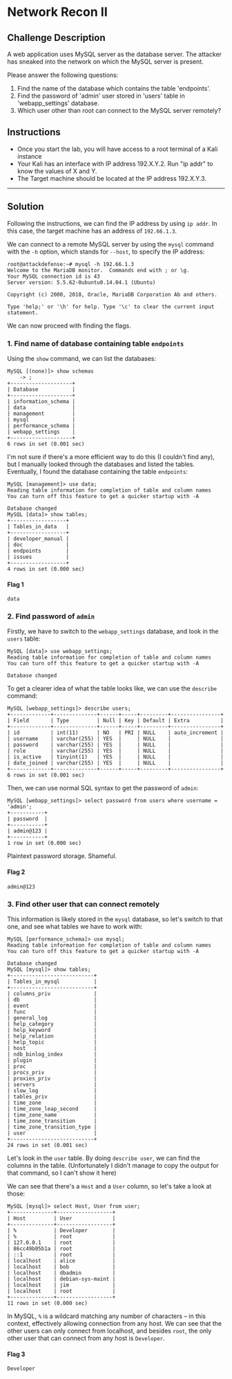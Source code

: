 # Network Recon II

## Challenge Description

A web application uses MySQL server as the database server. The attacker has sneaked into the network on which the MySQL server is present.

Please answer the following questions:

1. Find the name of the database which contains the table 'endpoints'.
2. Find the password of 'admin' user stored in 'users' table in 'webapp_settings' database.
3. Which user other than root can connect to the MySQL server remotely?

## Instructions

* Once you start the lab, you will have access to a root terminal of a Kali instance
* Your Kali has an interface with IP address 192.X.Y.2. Run "ip addr" to know the values of X and Y.
* The Target machine should be located at the IP address 192.X.Y.3.

---

## Solution

Following the instructions, we can find the IP address by using `ip addr`. In this case, the target machine has an address of `192.66.1.3`.

We can connect to a remote MySQL server by using the `mysql` command with the `-h` option, which stands for `--host`, to specify the IP address:

```text
root@attackdefense:~# mysql -h 192.66.1.3
Welcome to the MariaDB monitor.  Commands end with ; or \g.
Your MySQL connection id is 43
Server version: 5.5.62-0ubuntu0.14.04.1 (Ubuntu)

Copyright (c) 2000, 2018, Oracle, MariaDB Corporation Ab and others.

Type 'help;' or '\h' for help. Type '\c' to clear the current input statement.
```

We can now proceed with finding the flags.

### 1. Find name of database containing table `endpoints`

Using the `show` command, we can list the databases:

```text
MySQL [(none)]> show schemas
    -> ;
+--------------------+
| Database           |
+--------------------+
| information_schema |
| data               |
| management         |
| mysql              |
| performance_schema |
| webapp_settings    |
+--------------------+
6 rows in set (0.001 sec)
```

I'm not sure if there's a more efficient way to do this (I couldn't find any), but I manually looked through the databases and listed the tables. Eventually, I found the database containing the table `endpoints`:

```text
MySQL [management]> use data;
Reading table information for completion of table and column names
You can turn off this feature to get a quicker startup with -A

Database changed
MySQL [data]> show tables;
+------------------+
| Tables_in_data   |
+------------------+
| developer_manual |
| doc              |
| endpoints        |
| issues           |
+------------------+
4 rows in set (0.000 sec)
```

#### Flag 1

```text
data
```

### 2. Find password of `admin`

Firstly, we have to switch to the `webapp_settings` database, and look in the `users` table:

```text
MySQL [data]> use webapp_settings;
Reading table information for completion of table and column names
You can turn off this feature to get a quicker startup with -A

Database changed
```

To get a clearer idea of what the table looks like, we can use the `describe` command:

```text
MySQL [webapp_settings]> describe users;           
+-------------+--------------+------+-----+---------+----------------+
| Field       | Type         | Null | Key | Default | Extra          |
+-------------+--------------+------+-----+---------+----------------+
| id          | int(11)      | NO   | PRI | NULL    | auto_increment |
| username    | varchar(255) | YES  |     | NULL    |                |
| password    | varchar(255) | YES  |     | NULL    |                |
| role        | varchar(255) | YES  |     | NULL    |                |
| is_active   | tinyint(1)   | YES  |     | NULL    |                |
| date_joined | varchar(255) | YES  |     | NULL    |                |
+-------------+--------------+------+-----+---------+----------------+
6 rows in set (0.001 sec)
```

Then, we can use normal SQL syntax to get the password of `admin`:

```text
MySQL [webapp_settings]> select password from users where username = 'admin';
+-----------+
| password  |
+-----------+
| admin@123 |
+-----------+
1 row in set (0.000 sec)
```

Plaintext password storage. Shameful.

#### Flag 2

```text
admin@123
```

### 3. Find other user that can connect remotely

This information is likely stored in the `mysql` database, so let's switch to that one, and see what tables we have to work with:

```text
MySQL [performance_schema]> use mysql;
Reading table information for completion of table and column names
You can turn off this feature to get a quicker startup with -A

Database changed
MySQL [mysql]> show tables;
+---------------------------+
| Tables_in_mysql           |
+---------------------------+
| columns_priv              |
| db                        |
| event                     |
| func                      |
| general_log               |
| help_category             |
| help_keyword              |
| help_relation             |
| help_topic                |
| host                      |
| ndb_binlog_index          |
| plugin                    |
| proc                      |
| procs_priv                |
| proxies_priv              |
| servers                   |
| slow_log                  |
| tables_priv               |
| time_zone                 |
| time_zone_leap_second     |
| time_zone_name            |
| time_zone_transition      |
| time_zone_transition_type |
| user                      |
+---------------------------+
24 rows in set (0.001 sec)
```

Let's look in the `user` table. By doing `describe user`, we can find the columns in the table. (Unfortunately I didn't manage to copy the output for that command, so I can't show it here)

We can see that there's a `Host` and a `User` column, so let's take a look at those:

```text
MySQL [mysql]> select Host, User from user;
+--------------+------------------+
| Host         | User             |
+--------------+------------------+
| %            | Developer        |
| %            | root             |
| 127.0.0.1    | root             |
| 86cc49b05b1a | root             |
| ::1          | root             |
| localhost    | alice            |
| localhost    | bob              |
| localhost    | dbadmin          |
| localhost    | debian-sys-maint |
| localhost    | jim              |
| localhost    | root             |
+--------------+------------------+
11 rows in set (0.000 sec)
```

In MySQL, `%` is a wildcard matching any number of characters &ndash; in this context, effectively allowing connection from any host. We can see that the other users can only connect from localhost, and besides `root`, the only other user that can connect from any host is `Developer`.

#### Flag 3

```text
Developer
```
